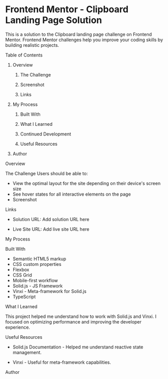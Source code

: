 # Frontend Mentor - Clipboard Landing Page Solution

This is a solution to the Clipboard landing page challenge on Frontend Mentor. Frontend Mentor challenges help you improve your coding skills by building realistic projects.

Table of Contents

1. Overview

    1. The Challenge

    2. Screenshot

    3. Links

2. My Process

    1. Built With

    2. What I Learned

    3. Continued Development

    4. Useful Resources

3. Author



Overview

The Challenge
Users should be able to:
- View the optimal layout for the site depending on their device's screen size
- See hover states for all interactive elements on the page
- Screenshot


Links

- Solution URL: Add solution URL here

- Live Site URL: Add live site URL here


My Process

Built With
- Semantic HTML5 markup
- CSS custom properties
- Flexbox
- CSS Grid
- Mobile-first workflow
- Solid.js - JS Framework
- Vinxi - Meta-framework for Solid.js
- TypeScript


What I Learned

This project helped me understand how to work with Solid.js and Vinxi. 
I focused on optimizing performance and improving the developer experience. 


Useful Resources

- Solid.js Documentation - Helped me understand reactive state management.

- Vinxi - Useful for meta-framework capabilities.

Author
